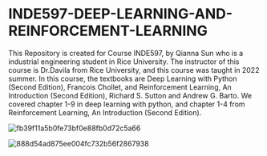 # INDE597-DEEP-LEARNING-AND-REINFORCEMENT-LEARNING
This Repository is created for Course INDE597, by Qianna Sun who is a industrial engineering student in Rice University. The instructor of this course is Dr.Davila from Rice University, and this course was taught in 2022 summer.
In this course, the textbooks are Deep Learning with Python (Second Edition), Francois Chollet, and Reinforcement Learning, An Introduction (Second Edition), Richard S. Sutton and Andrew G. Barto.
We covered chapter 1-9 in deep learning with python, and chapter 1-4 from  Reinforcement Learning, An Introduction (Second Edition).

![fb39f11a5b0fe73bf0e88fb0d72c5a66](https://user-images.githubusercontent.com/111204401/184516259-179ee791-4f24-47a5-8c42-3cb12ba955b9.jpeg)

![888d54ad875ee004fc732b56f2867938](https://user-images.githubusercontent.com/111204401/184516292-833ffa6a-05e8-407b-b5cd-445ba88cf976.jpeg)
